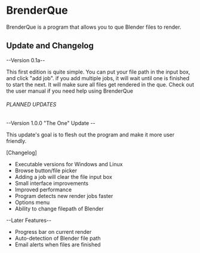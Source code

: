 # BrenderQue
BrenderQue is a program that allows you to que Blender files to render.


## Update and Changelog ##
--Version 0.1a--

This first edition is quite simple.  You can put your file path in the input box, and click "add job".  if you add multiple jobs, it will wait until one is finished to start the next.  It will make sure all files get rendered in the que.  Check out the user manual if you need help using BrenderQue


###### PLANNED UPDATES #####

--Version 1.0.0 "The One" Update --

This update's goal is to flesh out the program and make it more user friendly.

[Changelog]
+ Executable versions for Windows and Linux
+ Browse button/file picker
+ Adding a job will clear the file input box
+ Small interface improvements
+ Improved performance
+ Program detects new render jobs faster
+ Options menu
+ Ability to change filepath of Blender


--Later Features--

+ Progress bar on current render
+ Auto-detection of Blender file path
+ Email alerts when files are finished
